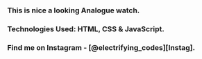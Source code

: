 ### This is nice a looking Analogue watch.

### Technologies Used: HTML, CSS & JavaScript.

### Find me on Instagram - [@electrifying_codes][Instag].

[Instagram]: https://www.instagram.com/electrifying_codes
